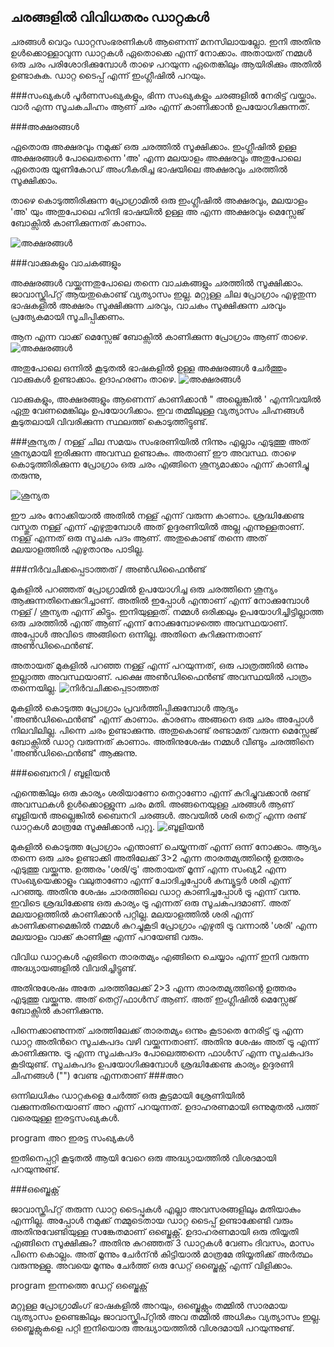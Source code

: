 ## ചരങ്ങളില്‍ വിവിധതരം ഡാറ്റകള്‍
ചരങ്ങള്‍ വെറും ഡാറ്റസംഭരണികള്‍ ആണെന്ന് മനസിലായല്ലോ. ഇനി അതിനു ഉള്‍ക്കൊള്ളാവുന്ന ഡാറ്റകള്‍ ഏതൊക്കെ എന്ന് നോക്കാം. അതായത് നമ്മള്‍ ഒരു ചരം പരിശോദിക്കുമ്പോള്‍ താഴെ പറയുന്ന ഏതെങ്കിലും ആയിരിക്കും അതില്‍ ഉണ്ടാകുക. ഡാറ്റ ടൈപ്പ് എന്ന് ഇംഗ്ലീഷില്‍ പറയും.

###സംഖ്യകള്‍
പൂര്‍ണസംഖ്യകളും, ഭിന്ന സംഖ്യകളും ചരങ്ങളില്‍ നേരിട്ട് വയ്ക്കാം. വാര്‍ എന്ന സൂചകചിഹ്നം ആണ് ചരം എന്ന് കാണിക്കാന്‍ ഉപയോഗിക്കുന്നത്.

###അക്ഷരങ്ങള്‍

ഏതൊരു അക്ഷരവും നമുക്ക് ഒരു ചരത്തില്‍ സൂക്ഷിക്കാം. ഇംഗ്ലീഷില്‍ ഉള്ള അക്ഷരങ്ങള്‍ പോലെതന്നെ  'അ' എന്ന മലയാളം അക്ഷരവും അതുപോലെ ഏതൊരു യൂണികോഡ്‌ അംഗീകരിച്ച ഭാഷയിലെ അക്ഷരവും ചരത്തില്‍ സൂക്ഷിക്കാം. 

താഴെ കൊടുത്തിരിക്കുന്ന പ്രോഗ്രാമില്‍ ഒരു ഇംഗ്ലീഷില്‍ അക്ഷരവും, മലയാളം 'അ' യും അതുപോലെ ഹിന്ദി ഭാഷയില്‍ ഉള്ള അ എന്ന അക്ഷരവും മെസ്സേജ് ബോക്സില്‍ കാണിക്കുന്നത് കാണാം.

![അക്ഷരങ്ങള്‍](images/ch06/04/01-letter.PNG)

###വാക്കുകളും വാചകങ്ങളും

അക്ഷരങ്ങള്‍ വയ്ക്കുന്നതുപോലെ തന്നെ വാചകങ്ങളും ചരത്തില്‍ സൂക്ഷിക്കാം. ജാവാസ്ക്രിപ്റ്റ് ആയതുകൊണ്ട് വ്യത്യാസം ഇല്ല. മറ്റുള്ള ചില പ്രോഗ്രാം എഴുതുന്ന ഭാഷകളില്‍ അക്ഷരം സൂക്ഷിക്കുന്ന ചരവും, വാചകം സൂക്ഷിക്കുന്ന ചരവും പ്രത്യേകമായി സൂചിപ്പിക്കണം. 

ആന എന്ന വാക്ക് മെസ്സേജ് ബോക്സില്‍ കാണിക്കുന്ന പ്രോഗ്രാം ആണ് താഴെ.
![അക്ഷരങ്ങള്‍](images/ch06/04/02-elephant.PNG)

അതുപോലെ ഒന്നില്‍ കൂടുതല്‍ ഭാഷകളില്‍ ഉള്ള അക്ഷരങ്ങള്‍ ചേര്‍ത്തും വാക്കുകള്‍ ഉണ്ടാക്കാം. ഉദാഹരണം താഴെ.
![അക്ഷരങ്ങള്‍](images/ch06/04/03-letters.PNG)

വാക്കുകളും, അക്ഷരങ്ങളും ആണെന്ന് കാണിക്കാന്‍ " അല്ലെങ്കില്‍ ' എന്നിവയില്‍ ഏതു വേണമെങ്കിലും ഉപയോഗിക്കാം. ഇവ തമ്മിലുള്ള വ്യത്യാസം ചിഹ്നങ്ങള്‍ കൂടുതലായി വിവരിക്കുന്ന സ്ഥലത്ത് കൊടുത്തിട്ടുണ്ട്.

###ശൂന്യത / നള്ള്
ചില സമയം സംഭരണിയില്‍ നിന്നും എല്ലാം എടുത്തു അത് ശൂന്യമായി ഇരിക്കുന്ന അവസ്ഥ ഉണ്ടാകും.  അതാണ് ഈ അവസ്ഥ. താഴെ കൊടുത്തിരിക്കുന്ന പ്രോഗ്രാം ഒരു ചരം എങ്ങിനെ ശൂന്യമാക്കാം എന്ന് കാണിച്ചു തരുന്നു,

![ശൂന്യത](images/ch06/04/04-null.PNG)

ഈ ചരം നോക്കിയാല്‍ അതില്‍ നള്ള് എന്ന് വരുന്ന കാണാം. ശ്രദ്ധിക്കേണ്ട വസ്തുത നള്ള്  എന്ന് എഴുതുമ്പോള്‍ അത് ഉദ്ദരണിയില്‍ അല്ല എന്നുള്ളതാണ്. നള്ള്  എന്നത് ഒരു സൂചക പദം ആണ്. അതുകൊണ്ട് തന്നെ അത് മലയാളത്തില്‍ എഴുതാനും പാടില്ല.

###നിര്‍വചിക്കപ്പെടാത്തത് / അണ്‍ഡിഫൈന്‍ണ്ട്

മുകളില്‍ പറഞ്ഞത് പ്രോഗ്രാമില്‍ ഉപയോഗിച്ച ഒരു ചരത്തിനെ ശൂന്യം ആക്കുന്നതിനെക്കുറിച്ചാണ്.  അതില്‍ ഇപ്പോള്‍ എന്താണ് എന്ന് നോക്കുമ്പോള്‍  നള്ള് / ശൂന്യത എന്ന് കിട്ടും. ഇനിയുള്ളത്. നമ്മള്‍ ഒരിക്കലും ഉപയോഗിച്ചിട്ടില്ലാത്ത ഒരു ചരത്തില്‍ എന്ത് ആണ് എന്ന് നോക്കുമ്പോഴത്തെ അവസ്ഥയാണ്‌. അപ്പോള്‍ അവിടെ അങ്ങിനെ ഒന്നില്ല. അതിനെ കുറിക്കുന്നതാണ് അണ്‍ഡിഫൈന്‍ണ്ട്.

അതായത് മുകളില്‍ പറഞ്ഞ നള്ള് എന്ന് പറയുന്നത്, ഒരു പാത്രത്തില്‍ ഒന്നും ഇല്ലാത്ത അവസ്ഥയാണ്‌. പക്ഷെ അണ്‍ഡിഫൈന്‍ണ്ട് അവസ്ഥയില്‍ പാത്രം തന്നെയില്ല.
![നിര്‍വചിക്കപ്പെടാത്തത്](images/ch06/04/05-undefined.PNG)

മുകളില്‍ കൊടുത്ത പ്രോഗ്രാം പ്രവര്‍ത്തിപ്പിക്കുമ്പോള്‍ ആദ്യം 'അണ്‍ഡിഫൈന്‍ണ്ട്' എന്ന് കാണാം. കാരണം അങ്ങനെ ഒരു ചരം അപ്പോള്‍ നിലവിലില്ല. പിന്നെ ചരം ഉണ്ടാക്കുന്നു. അതുകൊണ്ട് രണ്ടാമത് വരുന്ന മെസ്സേജ് ബോക്സില്‍ ഡാറ്റ വരുന്നത് കാണാം. അതിനുശേഷം നമ്മള്‍ വീണ്ടും ചരത്തിനെ 'അണ്‍ഡിഫൈന്‍ണ്ട്' ആക്കുന്നു.

###ബൈനറി / ബൂളിയന്‍

എന്തെങ്കിലും ഒരു കാര്യം ശരിയാണോ തെറ്റാണോ എന്ന് കുറിച്ചുവക്കാന്‍ രണ്ട് അവസ്ഥകള്‍ ഉള്‍ക്കൊള്ളുന്ന ചരം മതി. അങ്ങനെയുള്ള ചരങ്ങള്‍ ആണ്  ബൂളിയന്‍ അല്ലെങ്കില്‍ ബൈനറി ചരങ്ങള്‍. അവയില്‍ ശരി തെറ്റ് എന്ന രണ്ട് ഡാറ്റകള്‍ മാത്രമേ സൂക്ഷിക്കാന്‍ പറ്റൂ.
![ബൂളിയന്‍](images/ch06/04/06-bool.PNG)

മുകളില്‍ കൊടുത്ത പ്രോഗ്രാം എന്താണ് ചെയ്യുന്നത് എന്ന് ഒന്ന് നോക്കാം. ആദ്യം തന്നെ ഒരു ചരം ഉണ്ടാക്കി അതിലേക്ക് 3>2 എന്ന താരതമ്യത്തിന്റെ ഉത്തരം എടുത്തു വയ്ക്കുന്നു. ഉത്തരം 'ശരി/ട്രൂ' അതായത് മൂന്ന് എന്ന സംഖ്യ2 എന്ന സംഖ്യയെക്കാളും വലുതാണോ എന്ന് ചോദിച്ചപ്പോള്‍ കമ്പ്യൂട്ടര്‍ ശരി എന്ന് പറഞ്ഞു. അതിനു ശേഷം ചാരത്തിലെ ഡാറ്റ കാണിച്ചപ്പോള്‍ ട്രൂ എന്ന് വന്നു. 
ഇവിടെ ശ്രദ്ധിക്കേണ്ട ഒരു കാര്യം ട്രൂ എന്നത് ഒരു സൂചകപദമാണ്‌. അത് മലയാളത്തില്‍ കാണിക്കാന്‍ പറ്റില്ല. മലയാളത്തില്‍ ശരി എന്ന് കാണിക്കണമെങ്കില്‍ നമ്മള്‍ കുറച്ചുകൂടി പ്രോഗ്രാം എഴുതി ട്രൂ വന്നാല്‍ 'ശരി' എന്ന മലയാളം വാക്ക് കാണിക്കൂ എന്ന് പറയേണ്ടി വരും.

വിവിധ ഡാറ്റകള്‍ എങിനെ താരതമ്യം എങ്ങിനെ ചെയ്യാം എന്ന് ഇനി വരുന്ന അദ്ധ്യായങ്ങളില്‍ വിവരിച്ചിട്ടുണ്ട്.

അതിനുശേഷം അതേ ചരത്തിലേക്ക് 2>3 എന്ന താരതമ്യത്തിന്റെ ഉത്തരം എടുത്തു വയ്ക്കുന്നു. അത് തെറ്റ്/ഫാള്‍സ് ആണ്. അത് ഇംഗ്ലീഷില്‍ മെസ്സേജ് ബോക്സില്‍ കാണിക്കുന്നു.

പിന്നെക്കാണുന്നത് ചരത്തിലേക്ക് താരതമ്യം ഒന്നും കൂടാതെ നേരിട്ട് ട്രൂ എന്ന ഡാറ്റ അതിന്‍റെ സൂചകപദം വഴി വയ്ക്കുന്നതാണ്. അതിനു ശേഷം അത് ട്രൂ എന്ന് കാണിക്കുന്നു.
ട്രൂ എന്ന സൂചകപദം പോലെത്തന്നെ ഫാള്‍സ് എന്ന സൂചകപദം കൂടിയുണ്ട്. സൂചകപദം ഉപയോഗിക്കുമ്പോള്‍ ശ്രദ്ധിക്കേണ്ട കാര്യം ഉദ്ദരണി ചിഹ്നങ്ങള്‍ ("") വേണ്ട എന്നതാണ്
###അറ

ഒന്നിലധികം ഡാറ്റകളെ ചേര്‍ത്ത് ഒരു കൂട്ടമായി ശ്രേണിയില്‍ വക്കുന്നതിനെയാണ് അറ എന്ന് പറയുന്നത്. ഉദാഹരണമായി ഒന്നുമുതല്‍ പത്ത് വരെയുള്ള ഇരട്ടസംഖ്യകള്‍.

program അറ ഇരട്ട സംഖ്യകള്‍

ഇതിനെപ്പറ്റി കൂടുതല്‍ ആയി വേറെ ഒരു അദ്ധ്യായത്തില്‍ വിശദമായി പറയുന്നുണ്ട്.

###ഒബ്ജെക്റ്റ്

ജാവാസ്ക്രിപ്റ്റ് തരുന്ന ഡാറ്റ ടൈപ്പുകള്‍ എല്ലാ അവസരങ്ങളിലും മതിയാകും എന്നില്ല. അപ്പോള്‍ നമുക്ക് നമ്മുടെതായ ഡാറ്റ ടൈപ്പ് ഉണ്ടാക്കേണ്ടി വരും അതിനുവേണ്ടിയുള്ള സങ്കേതമാണ് ഒബ്ജെക്റ്റ്.
ഉദാഹരണമായി ഒരു തിയ്യതി എങ്ങിനെ സൂക്ഷിക്കും? അതിനു കുറഞ്ഞത് 3 ഡാറ്റകള്‍ വേണം ദിവസം, മാസം പിന്നെ കൊല്ലം. അത് മൂന്നും ചേര്‍ന്ന്‍ കിട്ടിയാല്‍ മാത്രമേ തിയ്യതിക്ക് അര്‍ത്ഥം വരുന്നുള്ളൂ. അവയെ മൂന്നും ചേര്‍ത്ത് ഒരു ഡേറ്റ് ഒബ്ജെക്റ്റ് എന്ന് വിളിക്കാം.

program ഇന്നത്തെ ഡേറ്റ് ഒബ്ജെക്റ്റ്

മറ്റുള്ള പ്രോഗ്രാമിംഗ് ഭാഷകളില്‍ അറയും, ഒബ്ജെക്റ്റും തമ്മില്‍ സാരമായ വ്യത്യാസം ഉണ്ടെങ്കിലും ജാവാസ്ക്രിപ്റ്റില്‍ അവ തമ്മില്‍ അധികം വ്യത്യാസം ഇല്ല. ഒബ്ജെക്റ്റുകളെ പറ്റി ഇനിയൊരു അദ്ധ്യായത്തില്‍ വിശദമായി പറയുന്നുണ്ട്.